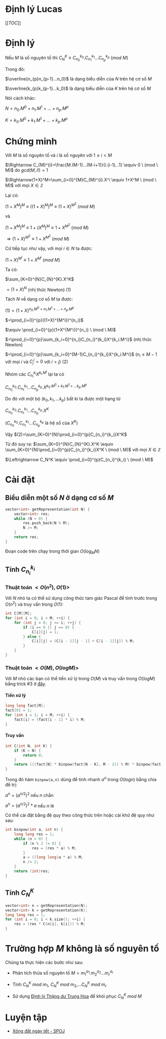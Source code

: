 # Định lý Lucas

[[_TOC_]]

# Định lý

Nếu $M$ là số nguyên tố thì $C_{N}^{K} \equiv C_{n_0}^{k_0}.C_{n_1}^{k_1}...C_{n_{p}}^{k_{p}} \ (mod \ M)$

Trong đó:

$\overline{n_{p}n_{p-1}...n_0}$ là dạng biểu diễn của $N$ trên hệ cơ số $M$

$\overline{k_{p}k_{p-1}...k_0}$ là dạng biểu diễn của $K$ trên hệ cơ số $M$

Nói cách khác:

$N=n_0.M^0+n_1.M^1+...+n_{p}.M^{p}$

$K=k_0.M^0+k_1.M^1+...+k_{p}.M^{p}$

# Chứng minh

Với $M$ là số nguyên tố và $i$ là số nguyên với $1 \leq i < M$

$\Rightarrow C_{M}^{i}=\frac{M.(M-1)...(M-i+1)}{i.(i-1)...1} \equiv 0 \ (mod \ M)$ do $gcd(M,i!)=1$

$\Rightarrow(1+X)^M=\sum_{i=0}^{M}C_{M}^{i}.X^i \equiv 1+X^M \ (mod \ M)$ với mọi $X \in \mathbb{Z}$

Lại có:

$(1+X^M)^M \equiv ((1+X)^M)^M \equiv (1+X)^{M^2}\ (mod \ M)$

và

$(1+X^M)^M \equiv 1+(X^M)^M \equiv 1+X^{M^2} \ (mod \ M)$

$\Rightarrow (1+X)^{M^2} \equiv 1+X^{M^2} \ (mod \ M)$

Cứ tiếp tục như vậy, với mọi $i \in N$ ta được:

$(1+X)^{M^i} \equiv 1+X^{M^i} \ (mod \ M)$

Ta có:

$\sum_{K=0}^{N}C_{N}^{K}.X^K$

$=(1+X)^N$ (nhị thức Newton) (1)

Tách $N$ về dạng cơ số $M$ ta được:

$(1)=(1+X)^{n_0.M^0+n_1.M^1+...+n_{p}.M^{p}}$

$=\prod_{i=0}^{p}((1+X)^{M^i})^{n_i}$

$\equiv \prod_{i=0}^{p}(1+X^{M^i})^{n_i} \ (mod \ M)$

$=\prod_{i=0}^{p}\sum_{k_i=0}^{n_i}C_{n_i}^{k_i}X^{k_i.M^i}$ (nhị thức Newton)

$=\prod_{i=0}^{p}\sum_{k_i=0}^{M-1}C_{n_i}^{k_i}X^{k_i.M^i}$ ($n_i \leq M-1$ với mọi $i$ và $C_j^i=0$ với $i>j$) (2)

Nhóm các $C_{n_i}^{k_i}X^{k_i.M^i}$ lại ta có

$C_{n_0}^{k_0}.C_{n_1}^{k_1}...C_{n_p}^{k_p}.X^{k_0.M^0+k_1.M^1+...k_p.M^p}$

Do đó với một bộ $(k_0,k_1,...k_p)$ bất kì ta được một hạng tử

$C_{n_0}^{k_0}.C_{n_1}^{k_1}...C_{n_p}^{k_p}.X^{K}$

($C_{n_0}^{k_0}.C_{n_1}^{k_1}...C_{n_p}^{k_p}$ là hệ số của $X^K$)

Vậy $(2)=\sum_{K=0}^{N}\prod_{i=0}^{p}C_{n_i}^{k_i}X^K$

Từ đó suy ra: $\sum_{K=0}^{N}C_{N}^{K}.X^K \equiv \sum_{K=0}^{N}\prod_{i=0}^{p}C_{n_i}^{k_i}X^K \ (mod \ M)$ với mọi $X \in \mathbb{Z}$

$\Leftrightarrow C_N^K \equiv \prod_{i=0}^{p}C_{n_i}^{k_i} \ (mod \ M)$

# Cài đặt

## Biểu diễn một số $N$ ở dạng cơ số $M$

```cpp
vector<int> getRepresentation(int N) {
    vector<int> res;
    while (N > 0) {
        res.push_back(N % M);
        N /= M;
    }
    return res;
}

```

Đoạn code trên chạy trong thời gian $O(log_M N)$

## Tính $C_{n_i}^{k_i}$

### Thuật toán $< O(n^2),O(1) >$

Với $N$ nhỏ ta có thể sử dụng công thức tam giác Pascal để tính trước trong $O(n^2)$ và truy vấn trong $O(1)$:

```cpp
int C[M][M];
for (int i = 0; i < M; ++i) {
    for (int j = 0; j <= i; ++j) {
        if (i == 0 || j == 0) {
            C[i][j] = 1;
        } else {
            C[i][j] = (C[i - 1][j - 1] + C[i - 1][j]) % M;
        }
    }
}

```

### Thuật toán $< O(M),O(logM) >$

Với $M$ nhỏ các bạn có thể tiền xử lý trong $O(M)$ và truy vấn trong $O(logM)$ bằng trick #3 ở [đây](https://www.hackerearth.com/notes/powerful-tricks-with-calculation-modulo/).

#### Tiền xử lý

```cpp
long long fact[M];
fact[0] = 1;
for (int i = 1; i < M; ++i) {
    fact[i] = (fact[i - 1] * i) % M;
}

```

#### Truy vấn

```cpp
int C(int N, int K) {
    if (K > N) {
        return 0;
    }
    return (((fact[N] * binpow(fact[N - K], M - 2)) % M) * binpow(fact[K], M - 2)) % M;
}

```

Trong đó hàm `binpow(a,n)` dùng để tính nhanh $a^n$ trong $O(logn)$ bằng chia để trị:

$a^n=(a^{n/2})^2$ nếu $n$ chẵn

$a^n=(a^{n/2})^2*a$ nếu $n$ lẻ

Có thể cài đặt bằng đệ quy theo công thức trên hoặc cài khử đệ quy như sau:

```cpp
int binpow(int a, int n) {
    long long res = 1;
    while (n > 0) {
        if (n % 2 != 0) {
            res = (res * a) % M;
        }
        a = ((long long)a * a) % M;
        n /= 2;
    }
    return (int)res;
}

```

## Tính $C_N^K$

```cpp
vector<int> n = getRepresentation(N);
vector<int> k = getRepresentation(K);
long long res = 1;
for (int i = 0; i < k.size(); ++i) {
    res = (res * C(n[i], k[i])) % M;
}

```

# Trường hợp $M$ không là số nguyên tố

Chúng ta thực hiện các bước như sau:

- Phân tích thừa số nguyên tố $M={m_1}^{a_1}.{m_2}^{a_2}...{m_r}^{a_r}$

- Tính $C_N^K \ mod \ m_1$, $C_N^K \ mod \ m_2$,...$C_N^K \ mod \ m_r$

- Sử dụng [Định lý Thặng dư Trung Hoa](https://en.wikipedia.org/wiki/Chinese_remainder_theorem) để khôi phục $C_N^K \ mod \ M$

# Luyện tập

- [Xông đất ngày tết - SPOJ](http://vn.spoj.com/problems/C11TCT/)